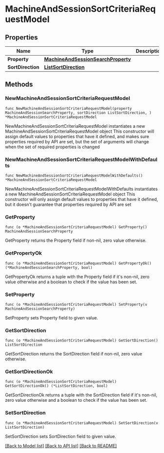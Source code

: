 # MachineAndSessionSortCriteriaRequestModel

## Properties

Name | Type | Description | Notes
------------ | ------------- | ------------- | -------------
**Property** | [**MachineAndSessionSearchProperty**](MachineAndSessionSearchProperty.md) |  | 
**SortDirection** | [**ListSortDirection**](ListSortDirection.md) |  | 

## Methods

### NewMachineAndSessionSortCriteriaRequestModel

`func NewMachineAndSessionSortCriteriaRequestModel(property MachineAndSessionSearchProperty, sortDirection ListSortDirection, ) *MachineAndSessionSortCriteriaRequestModel`

NewMachineAndSessionSortCriteriaRequestModel instantiates a new MachineAndSessionSortCriteriaRequestModel object
This constructor will assign default values to properties that have it defined,
and makes sure properties required by API are set, but the set of arguments
will change when the set of required properties is changed

### NewMachineAndSessionSortCriteriaRequestModelWithDefaults

`func NewMachineAndSessionSortCriteriaRequestModelWithDefaults() *MachineAndSessionSortCriteriaRequestModel`

NewMachineAndSessionSortCriteriaRequestModelWithDefaults instantiates a new MachineAndSessionSortCriteriaRequestModel object
This constructor will only assign default values to properties that have it defined,
but it doesn't guarantee that properties required by API are set

### GetProperty

`func (o *MachineAndSessionSortCriteriaRequestModel) GetProperty() MachineAndSessionSearchProperty`

GetProperty returns the Property field if non-nil, zero value otherwise.

### GetPropertyOk

`func (o *MachineAndSessionSortCriteriaRequestModel) GetPropertyOk() (*MachineAndSessionSearchProperty, bool)`

GetPropertyOk returns a tuple with the Property field if it's non-nil, zero value otherwise
and a boolean to check if the value has been set.

### SetProperty

`func (o *MachineAndSessionSortCriteriaRequestModel) SetProperty(v MachineAndSessionSearchProperty)`

SetProperty sets Property field to given value.


### GetSortDirection

`func (o *MachineAndSessionSortCriteriaRequestModel) GetSortDirection() ListSortDirection`

GetSortDirection returns the SortDirection field if non-nil, zero value otherwise.

### GetSortDirectionOk

`func (o *MachineAndSessionSortCriteriaRequestModel) GetSortDirectionOk() (*ListSortDirection, bool)`

GetSortDirectionOk returns a tuple with the SortDirection field if it's non-nil, zero value otherwise
and a boolean to check if the value has been set.

### SetSortDirection

`func (o *MachineAndSessionSortCriteriaRequestModel) SetSortDirection(v ListSortDirection)`

SetSortDirection sets SortDirection field to given value.



[[Back to Model list]](../README.md#documentation-for-models) [[Back to API list]](../README.md#documentation-for-api-endpoints) [[Back to README]](../README.md)


